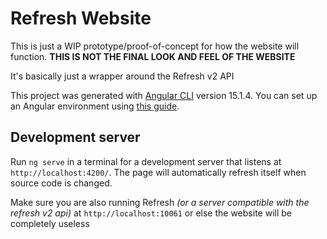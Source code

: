 # Refresh Website

This is just a WIP prototype/proof-of-concept for how the website will function.
**THIS IS NOT THE FINAL LOOK AND FEEL OF THE WEBSITE**

It's basically just a wrapper around the Refresh v2 API

This project was generated with [Angular CLI](https://github.com/angular/angular-cli) version 15.1.4.
You can set up an Angular environment using [this guide](https://angular.io/guide/setup-local).

## Development server

Run `ng serve` in a terminal for a development server that listens at `http://localhost:4200/`.
The page will automatically refresh itself when source code is changed.

Make sure you are also running Refresh *(or a server compatible with the refresh v2 api)* at `http://localhost:10061` or else the website will be completely useless